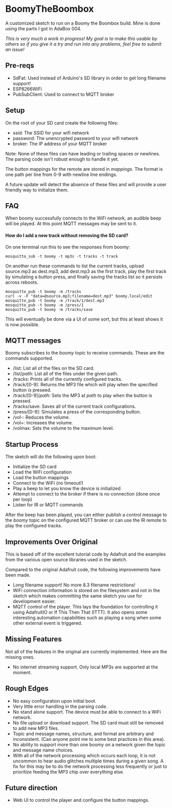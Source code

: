 # BoomyTheBoombox
A customized sketch to run on a Boomy the Boombox build. Mine is done using the parts I got in AdaBox 004.

_This is very much a work in progress! My goal is to make this usable by others so if you give it a try and run into any problems, feel free to submit an issue!_

## Pre-reqs

* SdFat: Used instead of Arduino's SD library in order to get long filename support!
* ESP8266WiFi
* PubSubClient: Used to connect to MQTT broker

## Setup

On the root of your SD card create the following files:

* ssid: The SSID for your wifi network
* password: The unencrypted password to your wifi network
* broker: The IP address of your MQTT broker

Note: None of these files can have leading or trailing spaces or newlines. The parsing code isn't robust enough to handle it yet.

The button mappings for the remote are stored in *mappings*. The format is one path per line from 0-9 with newline line endings.

A future update will detect the absence of these files and will provide a user friendly way to initialize them.

## FAQ

When boomy successfully connects to the WiFi network, an audible beep will be played. At this point MQTT messages may be sent to it.

#### How do I add a new track without removing the SD card?

On one terminal run this to see the responses from boomy:

    mosquitto_sub -t boomy -t mp3s -t tracks -t track 

On another run these commands to list the current tracks, upload source.mp3 as dest.mp3, add dest.mp3 as the first track, play the first track by simulating a button press, and finally saving the tracks list so it persists across reboots.

    mosquitto_pub -t boomy -m /tracks
    curl -v -F "data=@source.mp3;filename=dest.mp3" boomy.local/edit
    mosquitto_pub -t boomy -m /track/1/dest.mp3
    mosquitto_pub -t boomy -m /press/1
    mosquitto_pub -t boomy -m /tracks/save

This will eventually be done via a UI of some sort, but this at least shows it is now possible.

## MQTT messages

Boomy subscribes to the _boomy_ topic to receive commands. These are the commands supported.

* /list: List all of the files on the SD card.
* /list/*path*: List all of the files under the given path.
* /tracks: Prints all of the currently configured tracks.
* /track/[0-9]: Returns the MP3 file which will play when the specified button is preseed.
* /track/[0-9]/*path*: Sets the MP3 at *path* to play when the button is pressed.
* /tracks/save: Saves all of the current track configurations.
* /press/[0-9]: Simulates a press of the corresponding button.
* /vol-: Reduces the volume.
* /vol+: Increases the volume.
* /volmax: Sets the volume to the maximum level.

## Startup Process

The sketch will do the following upon boot:

* Initialize the SD card
* Load the WiFi configuration
* Load the button mappings
* Connect to the WiFi (no timeout!)
* Play a beep to let you know the device is initialized
* Attempt to connect to the broker if there is no connection (done once per loop)
* Listen for IR or MQTT commands

After the beep has been played, you can either publish a control message to the _boomy_ topic on the configured MQTT broker or can use the IR remote to play the configured tracks.

## Improvements Over Original

This is based off of the excellent tutorial code by Adafruit and the examples from the various open source libraries used in the sketch.

Compared to the original Adafruit code, the following improvements have been made.

* Long filename support! No more 8.3 filename restrictions!
* WiFi connection information is stored on the filesystem and not in the sketch which makes committing the same sketch you use for development easier.
* MQTT control of the player. This lays the foundation for controlling it using AdafruitIO or If This Then That (ITTT). It also opens some interesting automation capabilities such as playing a song when some other external event is triggered.

## Missing Features

Not all of the features in the original are currently implemented. Here are the missing ones.

* No internet streaming support. Only local MP3s are supported at the moment.

## Rough Edges

* No easy configuration upon initial boot.
* Very little error handling in the parsing code.
* No stand alone support. The device must be able to connect to a WiFi network.
* No file upload or download support. The SD card must still be removed to add new MP3 files.
* Topic and message names, structure, and format are arbitrary and inconsistent. (Can anyone point me to some best practices in this area).
* No ability to support more than one boomy on a network given the topic and message name choices.
* With all of the network processing which occurs each loop, it is not uncommon to hear audio glitches multiple times during a given song. A fix for this may be to do the network processing less frequently or just to prioritize feeding the MP3 chip over everything else.

## Future direction

* Web UI to control the player and configure the button mappings.

